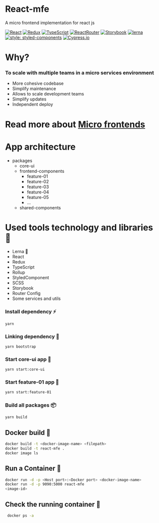 # React-mfe 
A micro frontend implementation for react js


[![React](https://img.shields.io/badge/React-20232A?style=for-the-badge&logo=react&logoColor=61DAFB)](https://reactjs.org/)
[![Redux](https://img.shields.io/badge/Redux-593D88?style=for-the-badge&logo=redux&logoColor=white)](https://redux.js.org/)
[![TypeScript](https://img.shields.io/badge/TypeScript-007ACC?style=for-the-badge&logo=typescript&logoColor=white)](https://www.typescriptlang.org/)
[![ReactRouter](https://img.shields.io/badge/React_Router-CA4245?style=for-the-badge&logo=react-router&logoColor=white)](https://reactrouter.com/)
[![Storybook](https://img.shields.io/badge/storybook-FF4785?style=for-the-badge&logo=storybook&logoColor=white)](https://storybook.js.org/)
[![lerna](https://img.shields.io/badge/Lerna-blueviolet?style=for-the-badge&logo=lerna&logoColor=white)](https://lerna.js.org/)
[![style: styled-components](https://img.shields.io/badge/style-%F0%9F%92%85%20styled--components-orange.svg?colorB=daa357&colorA=db748e)](https://github.com/styled-components/styled-components)
[![Cypress.io](https://img.shields.io/badge/tested%20with-Cypress-04C38E.svg)](https://www.cypress.io/)




# Why?
### To scale with multiple teams in a micro services environment

- More cohesive codebase
- Simplify maintenance
- Allows to scale development teams
- Simplify updates
- Independent deploy

# Read more about <a href="https://microfrontends.com/ ">Micro frontends</a>


# App architecture 

- packages
    - core-ui
    - frontend-components    
        - feature-01
        - feature-02
        - feature-03
        - feature-04
        - feature-05
        - ...
    - shared-components

# Used tools technology and libraries 🙌
- Lerna 🐉
- React
- Redux
- TypeScript
- Rollup
- StyledComponent
- SCSS
- Storybook
- Router Config
- Some services and utils

### Install dependency :zap:
```bash
yarn
```

### Linking dependency :wrench:
```bash
yarn bootstrap
```

### Start core-ui app :rocket:
```bash
yarn start:core-ui
```

### Start feature-01 app :rocket:
```bash
yarn start:feature-01
```

### Build all packages :package: 
```bash
yarn build
```

## Docker build :whale:
```bash
docker build -t <docker-image-name> <filepath>
docker build -t react-mfe .
docker image ls
```

## Run a Container :whale:
```bash
docker run -d -p <Host port>:<Docker port> <docker-image-name>
docker run -d -p 9090:5000 react-mfe
<image-id>
```
## Check the running container :whale:
```bash
 docker ps -a
```